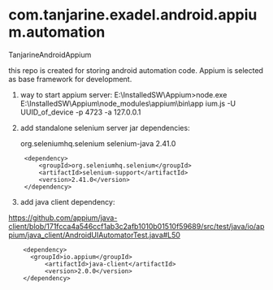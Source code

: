 com.tanjarine.exadel.android.appium.automation
======================

TanjarineAndroidAppium

this repo is created for storing android automation code. Appium is selected as base framework for development.


1) way to start appium server: 
E:\InstalledSW\Appium>node.exe E:\InstalledSW\Appium\node_modules\appium\bin\app
ium.js -U UUID_of_device -p 4723 -a 127.0.0.1

2) add standalone selenium server jar dependencies:
  	
	 <dependency>
            <groupId>org.seleniumhq.selenium</groupId>
            <artifactId>selenium-java</artifactId>
            <version>2.41.0</version>
        </dependency>

        <dependency>
            <groupId>org.seleniumhq.selenium</groupId>
            <artifactId>selenium-support</artifactId>
            <version>2.41.0</version>
        </dependency>




3) add java client dependency:

 https://github.com/appium/java-client/blob/171fcca4a546ccf1ab3c2afb1010b01510f59689/src/test/java/io/appium/java_client/AndroidUIAutomatorTest.java#L50

      	<dependency>
 	      <groupId>io.appium</groupId>
              <artifactId>java-client</artifactId>
              <version>2.0.0</version>
       	</dependency>
      
